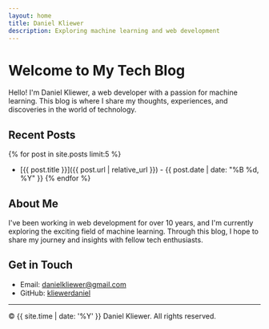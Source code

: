 ```yaml
---
layout: home
title: Daniel Kliewer
description: Exploring machine learning and web development
---
```


# Welcome to My Tech Blog

Hello! I'm Daniel Kliewer, a web developer with a passion for machine learning. 
This blog is where I share my thoughts, experiences, and discoveries in the world of technology.

## Recent Posts

{% for post in site.posts limit:5 %}
- [{{ post.title }}]({{ post.url | relative_url }}) - {{ post.date | date: "%B %d, %Y" }}
{% endfor %}

## About Me

I've been working in web development for over 10 years, and I'm currently exploring the exciting field of machine learning. 
Through this blog, I hope to share my journey and insights with fellow tech enthusiasts.

## Get in Touch

- Email: [danielkliewer@gmail.com](mailto:danielkliewer@gmail.com)
- GitHub: [kliewerdaniel](https://github.com/kliewerdaniel)

---

<footer>
  <p>&copy; {{ site.time | date: '%Y' }} Daniel Kliewer. All rights reserved.</p>
</footer>

<script src="https://identity.netlify.com/v1/netlify-identity-widget.js"></script>
<script>
  if (window.netlifyIdentity) {
    window.netlifyIdentity.on("init", user => {
      if (!user) {
        window.netlifyIdentity.on("login", () => {
          document.location.href = "/admin/";
        });
      }
    });
  }
</script>
